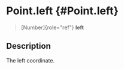 Point.left {#Point.left}
==========

> [Number]{role="ref"} **left**

Description
-----------

The left coordinate.
